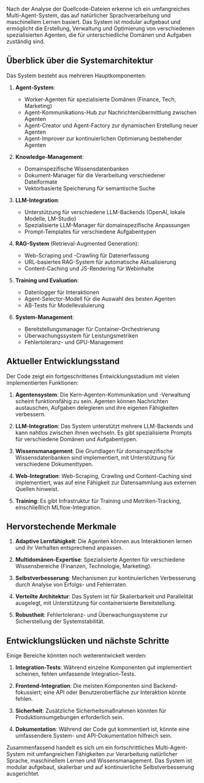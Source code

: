 Nach der Analyse der Quellcode-Dateien erkenne ich ein umfangreiches Multi-Agent-System, das auf natürlicher Sprachverarbeitung und maschinellem Lernen basiert. Das System ist modular aufgebaut und ermöglicht die Erstellung, Verwaltung und Optimierung von verschiedenen spezialisierten Agenten, die für unterschiedliche Domänen und Aufgaben zuständig sind.

## Überblick über die Systemarchitektur

Das System besteht aus mehreren Hauptkomponenten:

1. **Agent-System**:
   - Worker-Agenten für spezialisierte Domänen (Finance, Tech, Marketing)
   - Agent-Kommunikations-Hub zur Nachrichtenübermittlung zwischen Agenten
   - Agent-Creator und Agent-Factory zur dynamischen Erstellung neuer Agenten
   - Agent-Improver zur kontinuierlichen Optimierung bestehender Agenten

2. **Knowledge-Management**:
   - Domainspezifische Wissensdatenbanken
   - Dokument-Manager für die Verarbeitung verschiedener Dateiformate
   - Vektorbasierte Speicherung für semantische Suche

3. **LLM-Integration**:
   - Unterstützung für verschiedene LLM-Backends (OpenAI, lokale Modelle, LM-Studio)
   - Spezialisierte LLM-Manager für domainspezifische Anpassungen
   - Prompt-Templates für verschiedene Aufgabentypen

4. **RAG-System** (Retrieval-Augmented Generation):
   - Web-Scraping und -Crawling für Datenerfassung
   - URL-basiertes RAG-System für automatische Aktualisierung
   - Content-Caching und JS-Rendering für Webinhalte

5. **Training und Evaluation**:
   - Datenlogger für Interaktionen
   - Agent-Selector-Modell für die Auswahl des besten Agenten
   - AB-Tests für Modellevaluierung

6. **System-Management**:
   - Bereitstellungsmanager für Container-Orchestrierung
   - Überwachungssystem für Leistungsmetriken
   - Fehlertoleranz- und GPU-Management

## Aktueller Entwicklungsstand

Der Code zeigt ein fortgeschrittenes Entwicklungsstadium mit vielen implementierten Funktionen:

1. **Agentensystem**: Die Kern-Agenten-Kommunikation und -Verwaltung scheint funktionsfähig zu sein. Agenten können Nachrichten austauschen, Aufgaben delegieren und ihre eigenen Fähigkeiten verbessern.

2. **LLM-Integration**: Das System unterstützt mehrere LLM-Backends und kann nahtlos zwischen ihnen wechseln. Es gibt spezialisierte Prompts für verschiedene Domänen und Aufgabentypen.

3. **Wissensmanagement**: Die Grundlagen für domainspezifische Wissensdatenbanken sind implementiert, mit Unterstützung für verschiedene Dokumenttypen.

4. **Web-Integration**: Web-Scraping, Crawling und Content-Caching sind implementiert, was auf eine Fähigkeit zur Datensammlung aus externen Quellen hinweist.

5. **Training**: Es gibt Infrastruktur für Training und Metriken-Tracking, einschließlich MLflow-Integration.

## Hervorstechende Merkmale

1. **Adaptive Lernfähigkeit**: Die Agenten können aus Interaktionen lernen und ihr Verhalten entsprechend anpassen.

2. **Multidomänen-Expertise**: Spezialisierte Agenten für verschiedene Wissensbereiche (Finanzen, Technologie, Marketing).

3. **Selbstverbesserung**: Mechanismen zur kontinuierlichen Verbesserung durch Analyse von Erfolgs- und Fehlerraten.

4. **Verteilte Architektur**: Das System ist für Skalierbarkeit und Parallelität ausgelegt, mit Unterstützung für containerisierte Bereitstellung.

5. **Robustheit**: Fehlertoleranz- und Überwachungssysteme zur Sicherstellung der Systemstabilität.

## Entwicklungslücken und nächste Schritte

Einige Bereiche könnten noch weiterentwickelt werden:

1. **Integration-Tests**: Während einzelne Komponenten gut implementiert scheinen, fehlen umfassende Integration-Tests.

2. **Frontend-Integration**: Die meisten Komponenten sind Backend-fokussiert; eine API oder Benutzeroberfläche zur Interaktion könnte fehlen.

3. **Sicherheit**: Zusätzliche Sicherheitsmaßnahmen könnten für Produktionsumgebungen erforderlich sein.

4. **Dokumentation**: Während der Code gut kommentiert ist, könnte eine umfassendere System- und API-Dokumentation hilfreich sein.

Zusammenfassend handelt es sich um ein fortschrittliches Multi-Agent-System mit umfangreichen Fähigkeiten zur Verarbeitung natürlicher Sprache, maschinellem Lernen und Wissensmanagement. Das System ist modular aufgebaut, skalierbar und auf kontinuierliche Selbstverbesserung ausgerichtet.
